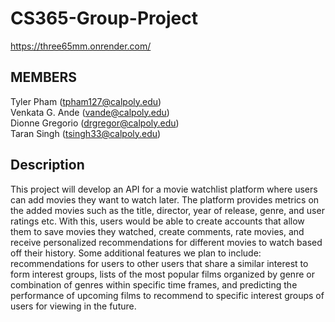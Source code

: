 # CS365-Group-Project
https://three65mm.onrender.com/

## MEMBERS

Tyler Pham (tpham127@calpoly.edu)   
Venkata G. Ande (vande@calpoly.edu)      
Dionne Gregorio (drgregor@calpoly.edu)         
Taran Singh (tsingh33@calpoly.edu)

## Description

This project will develop an API for a movie watchlist platform where users can add movies they want to watch later. The platform provides metrics on the added movies such as the title, director, year of release, genre, and user ratings etc. With this, users would be able to create accounts that allow them to save movies they watched, create comments, rate movies, and receive personalized recommendations for different movies to watch based off their history. Some additional features we plan to include: recommendations for users to other users that share a similar interest to form interest groups, lists of the most popular films organized by genre or combination of genres within specific time frames, and predicting the performance of upcoming films to recommend to specific interest groups of users for viewing in the future. 
